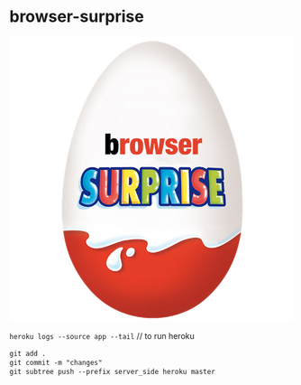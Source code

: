 # browser-surprise

![image](https://github.com/leoneckert/browser-surprise/blob/master/browser-surprise.png)



```heroku logs --source app --tail``` // to run heroku

```
git add .
git commit -m "changes"
git subtree push --prefix server_side heroku master
```